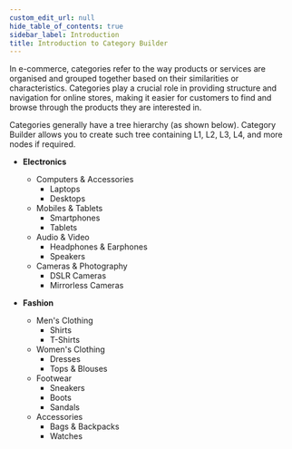 ```yaml
---
custom_edit_url: null
hide_table_of_contents: true
sidebar_label: Introduction
title: Introduction to Category Builder
---
```


In e-commerce, categories refer to the way products or services are organised and grouped together based on their similarities or characteristics. Categories play a crucial role in providing structure and navigation for online stores, making it easier for customers to find and browse through the products they are interested in.

Categories generally have a tree hierarchy (as shown below). Category Builder allows you to create such tree containing L1, L2, L3, L4, and more nodes if required.

* **Electronics**
   - Computers & Accessories
     - Laptops
     - Desktops
   - Mobiles & Tablets
     - Smartphones
     - Tablets
   - Audio & Video
     - Headphones & Earphones
     - Speakers
   - Cameras & Photography
     - DSLR Cameras
     - Mirrorless Cameras

* **Fashion**
   - Men's Clothing
     - Shirts
     - T-Shirts
   - Women's Clothing
     - Dresses
     - Tops & Blouses
   - Footwear
     - Sneakers
     - Boots
     - Sandals
   - Accessories
     - Bags & Backpacks
     - Watches

